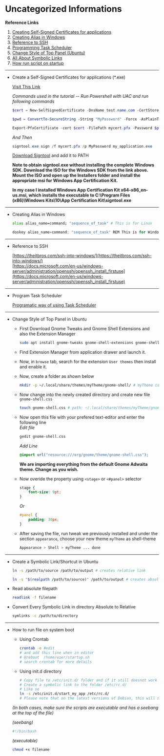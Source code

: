 # Uncategorized Informations

**Reference Links**

1. [Creating Self-Signed Certificates for applications](#N1)
2. [Creating Alias in Windows](#N2)
3. [Reference to SSH](#N3)
4. [Programming Task Scheduler](#N4)
5. [Change Style of Top Panel (Ubuntu)](#N5)
6. [All About Symbolic Links](#N6)
7. [How run script on startup](#N7)
______________________________________________
<div id='N1'></div>  

* Create a Self-Signed Certificates for applications (*.exe)

    [Visit This Link](https://mmus.me/blog/certificates/)

    *Commands used in the tutorial -- Run Powershell with UAC and run following commands*

    ````powershell
    $cert = New-SelfSignedCertificate -DnsName test.name.com -CertStoreLocation cert:\LocalMachine\My -type CodeSigning

    $pwd = ConvertTo-SecureString -String "MyPassword" -Force -AsPlainText

    Export-PfxCertificate -cert $cert -FilePath mycert.pfx -Password $pwd
    ````

    *And Then*

    ````powershell
    signtool.exe sign /f mycert.pfx /p MyPassword my_application.exe
    ````

    [Download Signtool](https://developer.microsoft.com/en-us/windows/downloads/windows-10-sdk/) and add it to PATH

    **Note to obtain signtool.exe without installing the complete Windows SDK. Download the ISO for the Windows SDK from the link above. Mount the ISO and open up the Installers folder and install the appropriate msi for Windows App Certification Kit.**
    
    **In my case I installed Windows App Certification Kit x64-x86_en-us.msi, which installs the executable to C:\Program Files (x86)\Windows Kits\10\App Certification Kit\signtool.exe**

___________________________________________________________________
<div id='N2'></div>  

* Creating Alias in Windows
    ````bash
    alias alias_name=command; "sequence_of_task" # This is for Linux
    ````

    ````powershell
    doskey alias_name=command; "sequence_of_task" REM This is for Windows
    ````
____________________________________________
<div id='N3'></div>

* Reference to SSH

    [https://theitbros.com/ssh-into-windows/](https://theitbros.com/ssh-into-windows/)  
    [https://docs.microsoft.com/en-us/windows-server/administration/openssh/openssh_install_firstuse](https://docs.microsoft.com/en-us/windows-server/administration/openssh/openssh_install_firstuse)

____________________________________________________
<div id='N4'></div>

* Program Task Scheduler

    [Programatic way of using Task Scheduler](https://medium.com/@ajay.bile007/programmatic-way-of-creating-task-in-windows-task-scheduler-8673c5d5b897)

_____________________________________________________
<div id='N5'></div>

* Change Style of Top Panel in Ubuntu
    * First Download Gnome Tweaks and Gnome Shell Extensions and also the Extension Manager
        ````bash
        sudo apt install gnome-tweaks gnome-shell-extensions gnome-shell-extension-manager
        ````
    * Find Extension Manager from application drawer and launch it.
    * Now, in `browse` tab, search for the extension `User themes` then install and enable it.
    * Now, create a folder as shown below
        ````bash
        mkdir -p ~/.local/share/themes/myTheme/gnome-shell/ # myTheme can be any name you want for your theme
        ````
    * Now change into the newly created directory and create new file `gnome-shell.css`
        ````bash
        touch gnome-shell.css # path: ~/.local/share/themes/myTheme/gnome-shell
        ````
    * Now open this file with your prefered text-editor and enter the following line  
        _Edit file_
        ````bash
        gedit gnome-shell.css
        ````

        _Add Line_
        ````css
        @import url("resource:///org/gnome/theme/gnome-shell.css");
        ````

        __We are importing everything from the default Gnome Adwaita theme. Change as you wish.__
    * Now overide the property using `<stage>` or `<#panel>` selector
        ````css
        stage {
            font-size: 9pt;
        }
        ````

        *Or*

        ````css
        #panel {
            padding: 30px;
        }
        ````
    
    * After saving the file, run tweak we previously installed and under the section `appearance`, choose your new theme `myTheme` as shell-theme
        ````css
        Appearance > Shell > myTheme ... done
        ````
_____________________________________________________
<div id='N6'></div>

* Create a Symbolic Link/Shortcut in Ubuntu  
    ````bash
    ln -s /path/to/source /path/to/output # creates relative link
    ````

    ````bash
    ln -s "$(realpath /path/to/source)" /path/to/output # creates absolute link
    ````

* Read absolute filepath
    ````bash
    readlink -f filename
    ````

* Convert Every Symbolic Link in directory Absolute to Relative
    ````bash
    symlinks -c /path/to/directory
    ````

___________________________________
<div id="N7"></div>

* How to run file on system boot  
    * Using Crontab  
        ````bash
        crontab -e #edit
        # and add this line when in editor 
        # @reboot  /home/user/startup.sh
        # search crontab for more details
        ````
    
    * Using init.d directory
        ````bash
        # Copy file to /etc/init.d/ folder and if it still doesnot work
        # Create a symbolic link to the folder /etc/rc.d/
        # Like so
        ln -s /etc/init.d/start_my_app /etc/rc.d/
        # Please note that on the latest versions of Debian, this will not work as your script will have to be LSB compliant (provide at least the following actions: start, stop, restart, force-reload, and status)
        ````

    _(In both cases, make sure the scripts are executable and has a seebang at the top of the file)_

    _(seebang)_
    ````bash
    #!/bin/bash
    ````

    _(executable)_
    ````bash
    chmod +x filename
    ````
